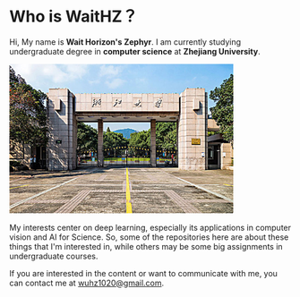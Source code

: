 # Who is WaitHZ？

Hi, My name is **Wait Horizon's Zephyr**. I am currently studying undergraduate degree in **computer science** at **Zhejiang University**.

<div aligin=center>
<img src="./img/zju.jpg" width="400">
</div>

My interests center on deep learning, especially its applications in computer vision and AI for Science. So, some of the repositories here are about these things that I'm interested in, while others may be some big assignments in undergraduate courses.

If you are interested in the content or want to communicate with me, you can contact me at wuhz1020@gmail.com.

